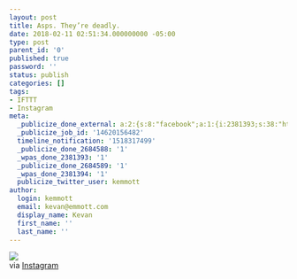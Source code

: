 ```yaml
---
layout: post
title: Asps. They’re deadly.
date: 2018-02-11 02:51:34.000000000 -05:00
type: post
parent_id: '0'
published: true
password: ''
status: publish
categories: []
tags:
- IFTTT
- Instagram
meta:
  _publicize_done_external: a:2:{s:8:"facebook";a:1:{i:2381393;s:38:"https://facebook.com/10155068333221816";}s:7:"twitter";a:1:{i:2381394;s:53:"https://twitter.com/kemmott/status/962519499172855809";}}
  _publicize_job_id: '14620156482'
  timeline_notification: '1518317499'
  _publicize_done_2684588: '1'
  _wpas_done_2381393: '1'
  _publicize_done_2684589: '1'
  _wpas_done_2381394: '1'
  publicize_twitter_user: kemmott
author:
  login: kemmott
  email: kevan@emmott.com
  display_name: Kevan
  first_name: ''
  last_name: ''
---
```

<div><img src="{{ site.url }}/assets/images/blog/2c0c3-27580908_163801981008680_759543616015171584_n.jpg" style="max-width:600px;" />
<div>via <a href="http://ift.tt/2nZnxDk">Instagram</a></div>
</div>
